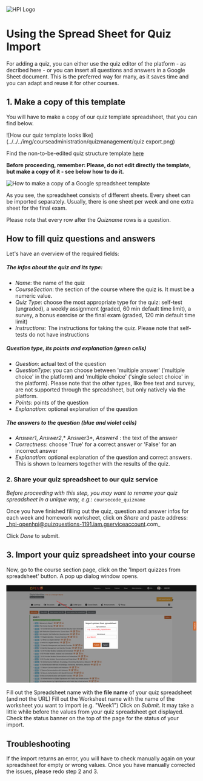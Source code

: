 ![HPI Logo](../../../img/HPI_Logo.png)

#  Using the Spread Sheet for Quiz Import
For adding a quiz, you can either use the quiz editor of the platform - as decribed here -  or you can insert all questions and answers in a Google Sheet document.
This is the preferred way for many, as it saves time and you can adapt and reuse it for other courses.

## 1. Make a copy of this template
You will have to make a copy of our quiz template spreadsheet, that you can find below.

![How our quiz template looks like](../../../img/courseadministration/quizmanagement/quiz export.png)

Find the non-to-be-edited quiz structure template [here](https://docs.google.com/spreadsheets/d/1jqKQf4l5M-xPeDwyWl-M9XYzutcM-UsUqM7llMbaUpw/edit?usp=sharing)

**Before proceeding, remember: Please, do not edit directly the template, but make a copy of it - see below how to do it.**

![How to make a copy of a Google spreadsheet template](<img width="709" alt="image" src="https://user-images.githubusercontent.com/26278355/205922408-abf76038-2268-4729-bf51-97ee761fba29.png">)


As you see, the spreadsheet consists of different sheets.
Every sheet can be imported separately.
Usually, there is one sheet per week and one extra sheet for the final exam.

Please note that every row after the _Quizname_ rows is a question.

## How to fill quiz questions and answers

Let's have an overview of the required fields:

##### The infos about the quiz and its type:

- *Name*: the name of the quiz
- *CourseSection*: the section of the course where the quiz is. It must be a numeric value.
- *Quiz Type*: choose the most appropriate type for the quiz: self-test (ungraded), a weekly assignment (graded, 60 min default time limit), a survey, a bonus exercise or the final exam (graded, 120 min default time limit)
- *Instructions*: The instructions for taking the quiz. Please note that self-tests do not have instructions

##### Question type, its points and explanation (green cells)

- *Question*: actual text of the question
- *QuestionType*: you can choose between 'multiple answer' ('multiple choice' in the platform) and 'multiple choice' ('single select choice' in the platform). Please note that the other types, like free text and survey, are not supported through the spreadsheet, but only natively via the platform.
- *Points*: points of the question
- *Explanation*: optional explanation of the question

##### The answers to the question (blue and violet cells)

- *Answer1*, *Answer2*,* Answer3*, *Answer4* : the text of the answer
- *Correctness*: choose 'True' for a correct answer or  'False' for an incorrect answer
- *Explanation*: optional explanation of the question and correct answers. This is shown to learners together with the results of the quiz.

### 2. Share your quiz spreadsheet to our quiz service

_Before proceeding with this step, you may want to rename your quiz spreadsheet in a unique way, e.g._: `coursecode_quizname`

Once you have finished filling out the quiz, question and answer infos for each week and homework worksheet, click on *Share* and paste address:
_hpi-openhpi@quizquestions-1191.iam.gserviceaccount.com_

Click *Done* to submit.


## 3. Import your quiz spreadsheet into your course

Now, go to the course section page, click on the 'Import quizzes from spreadsheet' button. A pop up dialog window opens.

![How Quiz Import Pop Up looks like](../../../img/quizimport/quiz_import.png)

Fill out the Spreadsheet name with the **file name** of your quiz spreadsheet (and not the URL)
Fill out the Worksheet name with the name of the worksheet you want to import (e.g. "Week1")
Click on *Submit*.
It may take a little while before the values from your quiz spreadsheet get displayed.
Check the status banner on the top of the page for the status of your import.


## Troubleshooting
If the import returns an error, you will have to check manually again on your spreadsheet for empty or wrong values.
Once you have manually corrected the issues, please redo step 2 and 3.

